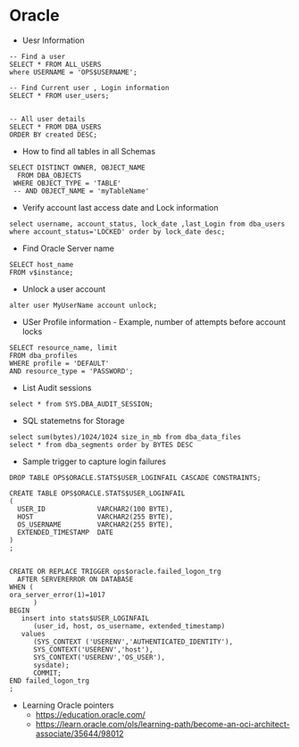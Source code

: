 Oracle
======


* Uesr Information
```
-- Find a user 
SELECT * FROM ALL_USERS
where USERNAME = 'OPS$USERNAME';

-- Find Current user , Login information
SELECT * FROM user_users;


-- All user details
SELECT * FROM DBA_USERS
ORDER BY created DESC;

```

* How to find all tables in all Schemas 
```
SELECT DISTINCT OWNER, OBJECT_NAME 
  FROM DBA_OBJECTS
 WHERE OBJECT_TYPE = 'TABLE'
 -- AND OBJECT_NAME = 'myTableName'
 ```

* Verify account last access date and Lock information
```
select username, account_status, lock_date ,last_Login from dba_users where account_status='LOCKED' order by lock_date desc;
```

* Find Oracle Server name
```
SELECT host_name
FROM v$instance;
```

* Unlock a user account
```
alter user MyUserName account unlock;
```

* USer Profile information - Example, number of attempts before account locks
```
SELECT resource_name, limit
FROM dba_profiles 
WHERE profile = 'DEFAULT'
AND resource_type = 'PASSWORD';
```

* List Audit sessions
```
select * from SYS.DBA_AUDIT_SESSION;
```


* SQL statemetns for Storage 
```
select sum(bytes)/1024/1024 size_in_mb from dba_data_files
select * from dba_segments order by BYTES DESC
```

* Sample trigger to capture login failures
```
DROP TABLE OPS$ORACLE.STATS$USER_LOGINFAIL CASCADE CONSTRAINTS;

CREATE TABLE OPS$ORACLE.STATS$USER_LOGINFAIL
(
  USER_ID             VARCHAR2(100 BYTE),
  HOST                VARCHAR2(255 BYTE),
  OS_USERNAME         VARCHAR2(255 BYTE),
  EXTENDED_TIMESTAMP  DATE
)
;


CREATE OR REPLACE TRIGGER ops$oracle.failed_logon_trg
  AFTER SERVERERROR ON DATABASE
WHEN (
ora_server_error(1)=1017
      )
BEGIN
   insert into stats$USER_LOGINFAIL
      (user_id, host, os_username, extended_timestamp)
   values
      (SYS_CONTEXT ('USERENV','AUTHENTICATED_IDENTITY'),
      SYS_CONTEXT('USERENV','host'),
      SYS_CONTEXT('USERENV','OS_USER'),
      sysdate);
      COMMIT;
END failed_logon_trg
;

```
* Learning Oracle pointers 
  - https://education.oracle.com/
  - https://learn.oracle.com/ols/learning-path/become-an-oci-architect-associate/35644/98012
  